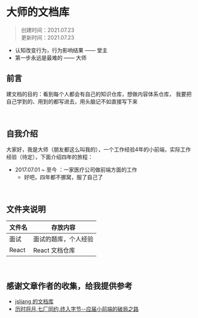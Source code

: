 # 大师的文档库 

>创建时间：2021.07.23  
>更新时间：2021.07.23

* 认知改变行为，行为影响结果 —— 堂主
* 第一步永远是最难的 —— 大师
&nbsp;  
## 前言  
建文档的目的：看到每个人都会有自己的知识仓库，想做内容体系仓库，
我要把自己学到的、用到的都写进去，用头脑记不如直接写下来

&nbsp;  
## 自我介绍  

大家好，我是大师（朋友都这么叫我的），一个工作经验4年的小前端，实际工作经验（待定），下面介绍四年的旅程：
* 2017.07.01 ~ 至今 ：一家医疗公司做前端方面的工作
  * 好吧，四年都不挪窝，服了自己了

&nbsp;  
## 文件夹说明  

| 文件名             | 存放内容                           |
| ------------------ | --------------------------------  |
| 面试               | 面试的题库，个人经验               |
| React              | React 文档仓库                      |

&nbsp;  
## 感谢文章作者的收集，给我提供参考
* [jsliang 的文档库](https://github.com/LiangJunrong/document-library)
* [历时将月,七厂同约,终入字节--应届小前端的破局之路](https://lengyuexin.github.io/gatsby/summary/)